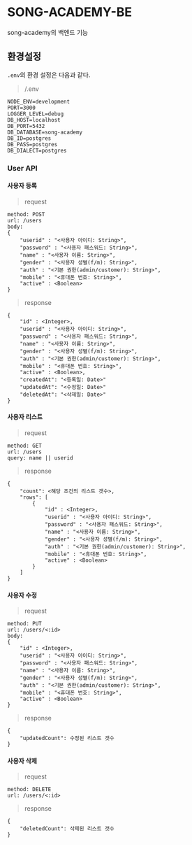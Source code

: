 # SONG-ACADEMY-BE
song-academy의 백엔드 기능

## 환경설정
`.env`의 환경 설정은 다음과 같다.

> /.env
```
NODE_ENV=development
PORT=3000
LOGGER_LEVEL=debug
DB_HOST=localhost
DB_PORT=5432
DB_DATABASE=song-academy
DB_ID=postgres
DB_PASS=postgres
DB_DIALECT=postgres
```

### User API
#### 사용자 등록
> request
```
method: POST
url: /users
body:
{
	"userid" : "<사용자 아이디: String>",
	"password" : "<사용자 패스워드: String>",
	"name" : "<사용자 이름: String>",
	"gender" : "<사용자 성별(f/m): String>",
	"auth" : "<기본 권한(admin/customer): String>",
	"mobile" : "<휴대폰 번호: String>",
	"active" : <Boolean>
}
```
> response
```
{
	"id" : <Integer>,
	"userid" : "<사용자 아이디: String>",
	"password" : "<사용자 패스워드: String>",
	"name" : "<사용자 이름: String>",
	"gender" : "<사용자 성별(f/m): String>",
	"auth" : "<기본 권한(admin/customer): String>",
	"mobile" : "<휴대폰 번호: String>",
	"active" : <Boolean>,
	"createdAt": "<등록일: Date>"
	"updatedAt": "<수정일: Date>"
	"deletedAt": "<삭제일: Date>"
}
```

#### 사용자 리스트
> request
```
method: GET
url: /users
query: name || userid
```
> response
```
{
	"count": <해당 조건의 리스트 갯수>,
	"rows": [
		{
			"id" : <Integer>,
			"userid" : "<사용자 아이디: String>",
			"password" : "<사용자 패스워드: String>",
			"name" : "<사용자 이름: String>",
			"gender" : "<사용자 성별(f/m): String>",
			"auth" : "<기본 권한(admin/customer): String>",
			"mobile" : "<휴대폰 번호: String>",
			"active" : <Boolean>
		}
	]
}
```

#### 사용자 수정
> request
```
method: PUT
url: /users/<:id>
body:
{
	"id" : <Integer>,
	"userid" : "<사용자 아이디: String>",
	"password" : "<사용자 패스워드: String>",
	"name" : "<사용자 이름: String>",
	"gender" : "<사용자 성별(f/m): String>",
	"auth" : "<기본 권한(admin/customer): String>",
	"mobile" : "<휴대폰 번호: String>",
	"active" : <Boolean>
}
```
> response
```
{
	"updatedCount": 수정된 리스트 갯수
}
```

#### 사용자 삭제
> request
```
method: DELETE
url: /users/<:id>
```
> response
```
{
	"deletedCount": 삭제된 리스트 갯수
}
```